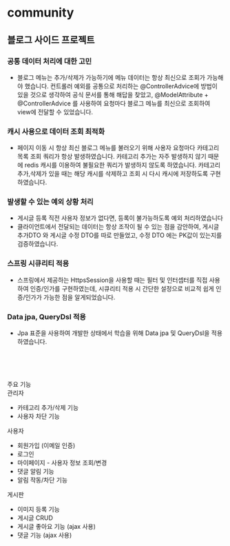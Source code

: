 # community
## 블로그 사이드 프로젝트

### 공통 데이터 처리에 대한 고민
- 블로그 메뉴는 추가/삭제가 가능하기에 메뉴 데이터는 항상 최신으로 조회가 가능해야 했습니다.
  컨트롤러 예외를 공통으로 처리하는 @ControllerAdvice에 방법이 있을 것으로 생각하여
  공식 문서를 통해 해답을 찾았고, @ModelAttribute + @ControllerAdvice 를 사용하여 요청마다 블로그 메뉴를 최신으로 조회하여 view에 전달할 수 있었습니다.


### 캐시 사용으로 데이터 조회 최적화
-  페이지 이동 시 항상 최신 블로그 메뉴를 불러오기 위해 사용자 요청마다 카테고리 목록 조회 쿼리가 항상 발생하였습니다.
   카테고리 추가는 자주 발생하지 않기 때문에 redis 캐시를 이용하여 불필요한 쿼리가 발생하지 않도록 하였습니다.
   카테고리 추가,삭제가 있을 때는 해당 캐시를 삭제하고 조회 시 다시 캐시에 저장하도록 구현하였습니다.


### 발생할 수 있는 예외 상황 처리
- 게시글 등록 직전 사용자 정보가 없다면, 등록이 불가능하도록 예외 처리하였습니다
- 클라이언트에서 전달되는 데이터는 항상 조작이 될 수 있는 점을 감안하여,
  게시글 추가DTO 와 게시글 수정 DTO를 따로 만들었고, 수정 DTO 에는 PK값이 있는지를 검증하였습니다. 


### 스프링 시큐리티 적용
- 스프링에서 제공하는 HttpsSession을 사용할 때는 필터 및 인터셉터를 직접 사용하여 인증/인가를 구현하였는데,
   시큐리티 적용 시 간단한 설정으로 비교적 쉽게 인증/인가가 가능한 점을 알게되었습니다.


### Data jpa, QueryDsl 적용
- Jpa 표준을 사용하여 개발한 상태에서 학습을 위해 Data jpa 및 QueryDsl을 적용하였습니다.


<br><br><br>

주요 기능<br>
관리자
- 카테고리 추가/삭제 기능
- 사용자 차단 기능

사용자
- 회원가입 (이메일 인증)
- 로그인
- 마이페이지 - 사용자 정보 조회/변경
- 댓글 알림 기능
-  알림 작동/차단 기능 

게시판
- 이미지 등록 기능
- 게시글 CRUD
- 게시글 좋아요 기능 (ajax 사용)
- 댓글 기능 (ajax 사용)
